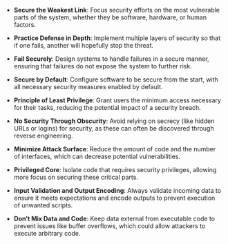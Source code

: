 - **Secure the Weakest Link**: Focus security efforts on the most vulnerable parts of the system, whether they be software, hardware, or human factors.
    
- **Practice Defense in Depth**: Implement multiple layers of security so that if one fails, another will hopefully stop the threat.
    
- **Fail Securely**: Design systems to handle failures in a secure manner, ensuring that failures do not expose the system to further risk.
    
- **Secure by Default**: Configure software to be secure from the start, with all necessary security measures enabled by default.
    
- **Principle of Least Privilege**: Grant users the minimum access necessary for their tasks, reducing the potential impact of a security breach.
    
- **No Security Through Obscurity**: Avoid relying on secrecy (like hidden URLs or logins) for security, as these can often be discovered through reverse engineering.
    
- **Minimize Attack Surface**: Reduce the amount of code and the number of interfaces, which can decrease potential vulnerabilities.
    
- **Privileged Core**: Isolate code that requires security privileges, allowing more focus on securing these critical parts.
    
- **Input Validation and Output Encoding**: Always validate incoming data to ensure it meets expectations and encode outputs to prevent execution of unwanted scripts.
    
- **Don’t Mix Data and Code**: Keep data external from executable code to prevent issues like buffer overflows, which could allow attackers to execute arbitrary code.